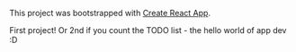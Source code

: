 This project was bootstrapped with [Create React App](https://github.com/facebook/create-react-app).

First project!
Or 2nd if you count the TODO list - the hello world of app dev :D
